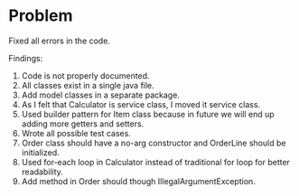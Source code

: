# Problem

Fixed all errors in the code. 

Findings:
1. Code is not properly documented. 
2. All classes exist in a single java file. 
3. Add model classes in a separate package.
4. As I felt that Calculator is service class, I moved it service class.
5. Used builder pattern for Item class because in future we will end up adding more getters and setters.
6. Wrote all possible test cases.
7. Order class should have a no-arg constructor and OrderLine should be initialized.
8. Used  for-each loop in Calculator instead of traditional for loop for better readability. 
9. Add method in Order should though IllegalArgumentException. 




